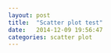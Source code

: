 ```yaml
---
layout: post
title:  "Scatter plot test"
date:   2014-12-09 19:56:47
categories: scatter plot
---
```

<style>
body {
  font-family: "Helvetica Neue", Helvetica, Arial, sans-serif;
  margin: auto;
  position: relative;
  width: 960px;
}
</style>

<style>


.axis path,
.axis line {
  fill: none;
  stroke: #000;
  shape-rendering: crispEdges;
}

.dot {
  stroke: #000;
}

</style>
<body>
<script src="http://d3js.org/d3.v3.min.js"></script>
<script>

var margin = {top: 20, right: 20, bottom: 30, left: 40},
    width = 960 - margin.left - margin.right,
    height = 500 - margin.top - margin.bottom;

var x = d3.scale.linear()
    .range([0, width]);

var y = d3.scale.linear()
    .range([height, 0]);

var color = d3.scale.category10();

var xAxis = d3.svg.axis()
    .scale(x)
    .orient("bottom");

var yAxis = d3.svg.axis()
    .scale(y)
    .orient("left");

var svg = d3.select("body").append("svg")
    .attr("width", width + margin.left + margin.right)
    .attr("height", height + margin.top + margin.bottom)
  .append("g")
    .attr("transform", "translate(" + margin.left + "," + margin.top + ")");

d3.tsv("data.tsv", function(error, data) {
  data.forEach(function(d) {
    d.sepalLength = +d.sepalLength;
    d.sepalWidth = +d.sepalWidth;
  });

  x.domain(d3.extent(data, function(d) { return d.sepalWidth; })).nice();
  y.domain(d3.extent(data, function(d) { return d.sepalLength; })).nice();

  svg.append("g")
      .attr("class", "x axis")
      .attr("transform", "translate(0," + height + ")")
      .call(xAxis)
    .append("text")
      .attr("class", "label")
      .attr("x", width)
      .attr("y", -6)
      .style("text-anchor", "end")
      .text("Sepal Width (cm)");

  svg.append("g")
      .attr("class", "y axis")
      .call(yAxis)
    .append("text")
      .attr("class", "label")
      .attr("transform", "rotate(-90)")
      .attr("y", 6)
      .attr("dy", ".71em")
      .style("text-anchor", "end")
      .text("Sepal Length (cm)")

  svg.selectAll(".dot")
      .data(data)
    .enter().append("circle")
      .attr("class", "dot")
      .attr("r", 3.5)
      .attr("cx", function(d) { return x(d.sepalWidth); })
      .attr("cy", function(d) { return y(d.sepalLength); })
      .style("fill", function(d) { return color(d.species); });

  var legend = svg.selectAll(".legend")
      .data(color.domain())
    .enter().append("g")
      .attr("class", "legend")
      .attr("transform", function(d, i) { return "translate(0," + i * 20 + ")"; });

  legend.append("rect")
      .attr("x", width - 18)
      .attr("width", 18)
      .attr("height", 18)
      .style("fill", color);

  legend.append("text")
      .attr("x", width - 24)
      .attr("y", 9)
      .attr("dy", ".35em")
      .style("text-anchor", "end")
      .text(function(d) { return d; });

});

</script>


